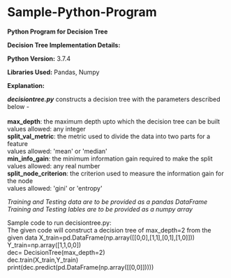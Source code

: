 # Sample-Python-Program
<b>Python Program for Decision Tree</b>

<b>Decision Tree Implementation Details:</b>

<b>Python Version:</b> 3.7.4

<b>Libraries Used:</b> Pandas, Numpy

<b>Explanation:</b> <br />

<b><i>decisiontree.py</i></b> constructs a decision tree with the parameters described below - <br />
<br />
<b>max_depth</b>: the maximum depth upto which the decision tree can be built <br />
           values allowed: any integer <br />
<b>split_val_metric</b>: the metric used to divide the data into two parts for a feature <br />
           values allowed: 'mean' or 'median' <br />
<b>min_info_gain</b>: the minimum information gain required to make the split <br />
           values allowed: any real number <br />
<b>split_node_criterion</b>: the criterion used to measure the information gain for the node <br />
           values allowed: 'gini' or 'entropy' <br />

<i>Training  and Testing data are to be provided as a pandas DataFrame </i><br />
<i>Training and Testing lables are to be provided as a numpy array </i><br />

Sample code to run decisiontree.py: <br />
The given code will construct a decision tree of max_depth=2 from the given data
    X_train=pd.DataFrame(np.array([[0,0],[1,1],[0,1],[1,0]])) <br />
    Y_train=np.array([1,1,0,0]) <br />
    dec= DecisionTree(max_depth=2) <br />
    dec.train(X_train,Y_train) <br />
    print(dec.predict(pd.DataFrame(np.array([[0,0]])))) <br />



